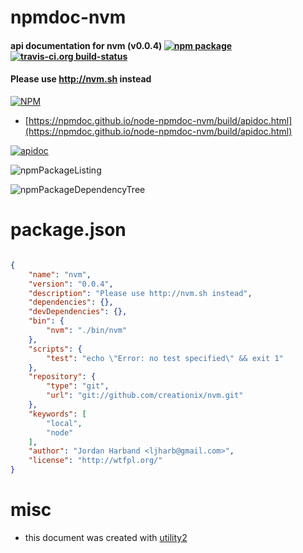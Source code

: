 # npmdoc-nvm

#### api documentation for  nvm (v0.0.4)  [![npm package](https://img.shields.io/npm/v/npmdoc-nvm.svg?style=flat-square)](https://www.npmjs.org/package/npmdoc-nvm) [![travis-ci.org build-status](https://api.travis-ci.org/npmdoc/node-npmdoc-nvm.svg)](https://travis-ci.org/npmdoc/node-npmdoc-nvm)

#### Please use http://nvm.sh instead

[![NPM](https://nodei.co/npm/nvm.png?downloads=true&downloadRank=true&stars=true)](https://www.npmjs.com/package/nvm)

- [https://npmdoc.github.io/node-npmdoc-nvm/build/apidoc.html](https://npmdoc.github.io/node-npmdoc-nvm/build/apidoc.html)

[![apidoc](https://npmdoc.github.io/node-npmdoc-nvm/build/screenCapture.buildCi.browser.%252Ftmp%252Fbuild%252Fapidoc.html.png)](https://npmdoc.github.io/node-npmdoc-nvm/build/apidoc.html)

![npmPackageListing](https://npmdoc.github.io/node-npmdoc-nvm/build/screenCapture.npmPackageListing.svg)

![npmPackageDependencyTree](https://npmdoc.github.io/node-npmdoc-nvm/build/screenCapture.npmPackageDependencyTree.svg)



# package.json

```json

{
    "name": "nvm",
    "version": "0.0.4",
    "description": "Please use http://nvm.sh instead",
    "dependencies": {},
    "devDependencies": {},
    "bin": {
        "nvm": "./bin/nvm"
    },
    "scripts": {
        "test": "echo \"Error: no test specified\" && exit 1"
    },
    "repository": {
        "type": "git",
        "url": "git://github.com/creationix/nvm.git"
    },
    "keywords": [
        "local",
        "node"
    ],
    "author": "Jordan Harband <ljharb@gmail.com>",
    "license": "http://wtfpl.org/"
}
```



# misc
- this document was created with [utility2](https://github.com/kaizhu256/node-utility2)

